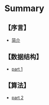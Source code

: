 # Summary

## 【序言】

* [简介](README.md)

## 【数据结构】

* [part 1](part-1.md)

## 【算法】

* [part 2](part-2.md)

